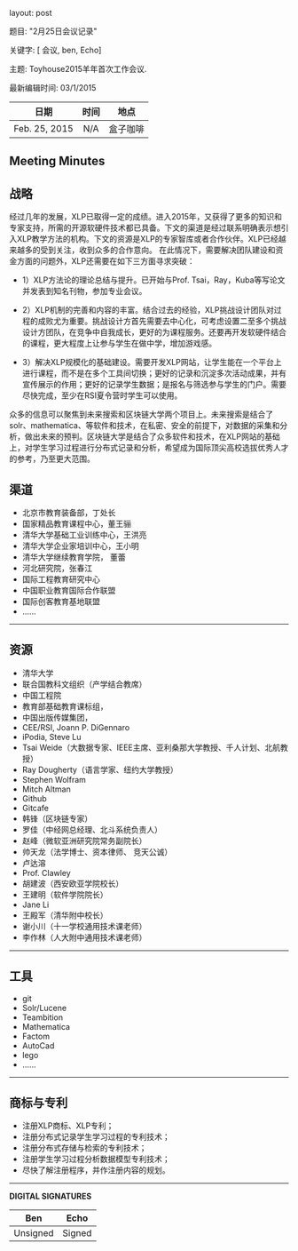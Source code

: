 ﻿

layout: post 

题目: "2月25日会议记录" 

关键字: [ 会议, ben, Echo] 

主题: Toyhouse2015羊年首次工作会议.

最新编辑时间: 03/1/2015

|**日期** |**时间**|**地点**
| ------------- |:----------------:|:-------:
|Feb. 25, 2015| N/A | 盒子咖啡

Meeting Minutes
------


**战略**
---
经过几年的发展，XLP已取得一定的成绩。进入2015年，又获得了更多的知识和专家支持，所需的开源软硬件技术都已具备。下文的渠道是经过联系明确表示想引入XLP教学方法的机构。下文的资源是XLP的专家智库或者合作伙伴。XLP已经越来越多的受到关注，收到众多的合作意向。
在此情况下，需要解决团队建设和资金方面的问题外，XLP还需要在如下三方面寻求突破：

- 1）XLP方法论的理论总结与提升。已开始与Prof. Tsai，Ray，Kuba等写论文并发表到知名刊物，参加专业会议。

- 2）XLP机制的完善和内容的丰富。结合过去的经验，XLP挑战设计团队对过程的成败尤为重要。挑战设计方首先需要去中心化，可考虑设置二至多个挑战设计方团队，在竞争中自我成长，更好的为课程服务。还要再开发软硬件结合的课程，更大程度上让参与学生在做中学，增加游戏感。

- 3）解决XLP规模化的基础建设。需要开发XLP网站，让学生能在一个平台上进行课程，而不是在多个工具间切换；更好的记录和沉淀多次活动成果，并有宣传展示的作用；更好的记录学生数据；是报名与筛选参与学生的门户。需要尽快完成，至少在RSI夏令营时学生可以使用。

众多的信息可以聚焦到未来搜索和区块链大学两个项目上。未来搜索是结合了solr、mathematica、等软件和技术，在私密、安全的前提下，对数据的采集和分析，做出未来的预判。区块链大学是结合了众多软件和技术，在XLP网站的基础上，对学生学习过程进行分布式记录和分析，希望成为国际顶尖高校选拔优秀人才的参考，乃至更大范围。

**渠道**
---
- 北京市教育装备部，丁处长
- 国家精品教育课程中心，董王骊
- 清华大学基础工业训练中心，王洪亮
- 清华大学企业家培训中心，王小明
- 清华大学继续教育学院，  董蕾
- 河北研究院，张春江
- 国际工程教育研究中心
- 中国职业教育国际合作联盟
- 国际创客教育基地联盟
- ……

---------------------------------------------------------------------------------
**资源**
---
- 清华大学
- 联合国教科文组织（产学结合教席）
- 中国工程院
- 教育部基础教育课标组，
- 中国出版传媒集团，
- CEE/RSI, Joann P. DiGennaro
- iPodia, Steve Lu
- Tsai Weide（大数据专家、IEEE主席、亚利桑那大学教授、千人计划、北航教授）
- Ray Dougherty（语言学家、纽约大学教授）
- Stephen Wolfram
- Mitch Altman
- Github
- Gitcafe
- 韩锋（区块链专家）
- 罗佳（中经网总经理、北斗系统负责人）
- 赵峰（微软亚洲研究院常务副院长）
- 帅天龙（法学博士、资本律师、  竞天公诚）
- 卢达溶
- Prof. Clawley 
- 胡建波（西安欧亚学院校长）
- 王建明（软件学院院长）
- Jane Li
- 王殿军（清华附中校长）
- 谢小川（十一学校通用技术课老师）
- 李作林（人大附中通用技术课老师）

--------------------------
**工具**
---
- git
- Solr/Lucene
- Teambition
- Mathematica
- Factom
- AutoCad
- lego
- ……

----------------------------

**商标与专利**
---
- 注册XLP商标、XLP专利；
- 注册分布式记录学生学习过程的专利技术；
- 注册分布式存储与检索的专利技术；
- 注册学生学习过程分析数据模型专利技术；
- 尽快了解注册程序，并作注册内容的规划。

---------------------------------------------

**DIGITAL SIGNATURES**

|**Ben** |**Echo**|
| ------------- |----------------|
|Unsigned | Signed

